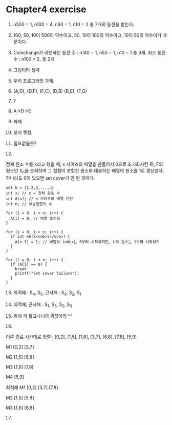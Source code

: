 # Chapter4 exercise

1. n500 = 1, n100 = 4, n50 = 1, n10 = 2 총 7개의 동전을 받는다.

2. 100, 50, 10이 500의 약수이고, 50, 10이 100의 약수이고, 10이 50의 약수이기 때문이다.

3. Coinchange가 리턴하는 동전 수 : n140 = 1, n50 = 1, n10 = 1 총 3개. 최소 동전 수 : n100 = 2, 총 2개.

4. 그림이라 생략

5. 우리 프로그래밍 과제.

6. (A,D), (D,F), (F,C), (D,B) (B,E), (F,G)

7. ?

8. A->D->E

9. 과제

10. 찾지 못함.

11. 필요없을듯?

12.
전체 원소 수를 x라고 했을 때, x 사이즈의 배열을 만들어서 0으로 초기화시킨 뒤, F의 원소인 S<sub>n</sub>을 순회하며 그 집합이 포함한 원소와 대응하는 배열의 원소를 1로 갱신한다. 하나라도 0이 있으면 set cover가 안 된 것이다.

```
set U = {1,2,3,...,n}
int x; // x = 전체 원소 수
int A[x]; // x 사이즈의 배열 선언
int n; // 부분집합의 수

for (i = 0; i < n; i++) {
  A[i] = 0; // 배열 초기화
}

for (i = 0; i < n; i++) {
  if int e∈(S<sub>i</sub>) {
    A[e-1] = 1; // 배열의 index는 0부터 시작하지만, U의 원소는 1부터 시작하기 
  }
}

for (i = 0; i < x; i++) {
  if (A[i] == 0) {
    break
    printf("Set cover failure");
  }
}

```

13. 최적해 : S<sub>4</sub>, S<sub>5</sub>, 근사해 : S<sub>3</sub>, S<sub>2</sub>, S<sub>1</sub>

14. 최적해, 근사해 : S<sub>1</sub>, S<sub>5</sub>, S<sub>2</sub>, S<sub>3</sub>

15. 위에 꺼 풀고나니까 귀찮아짐 ^^

16. 
이른 종료 시간대로 정렬 : [0,2], [1,5], [1,6], [3,7], [6,8], [7,8], [5,9]
<p>
M1 [0,2] [3,7]
  
M2 [1,5] [6,8]
  
M3 [1,6] [7,8]

M4 [5,9]

최적해
M1 [0,2] [3,7] [7,8]

M2 [1,5] [5,9]

M3 [1,6] [6,8]

</p>

17.
